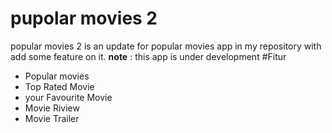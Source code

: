 # pupolar movies 2
popular movies 2 is an update for popular movies app in my repository with add some feature on it.
**note** : this app is under development
#Fitur
* Popular movies
* Top Rated Movie
* your Favourite Movie
* Movie Riview
* Movie Trailer
